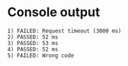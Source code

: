 # Console output

```
1) FAILED: Request timeout (3000 ms) 
2) PASSED: 52 ms
3) PASSED: 53 ms
4) PASSED: 52 ms
5) FAILED: Wrong code 
```